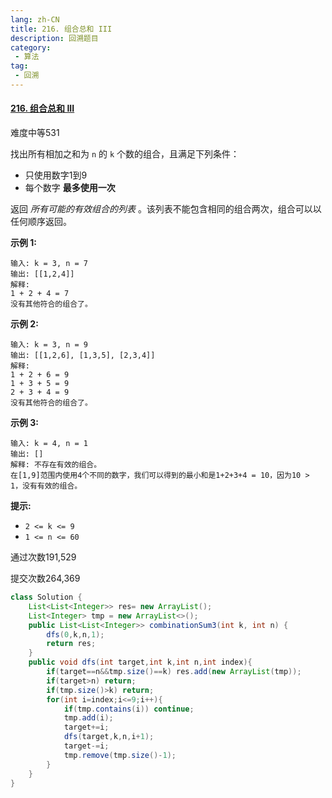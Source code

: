 ```yaml
---
lang: zh-CN
title: 216. 组合总和 III
description: 回溯题目
category: 
 - 算法
tag:
 - 回溯
---
```


#### [216. 组合总和 III](https://leetcode.cn/problems/combination-sum-iii/)

难度中等531

找出所有相加之和为 `n` 的 `k` 个数的组合，且满足下列条件：

- 只使用数字1到9
- 每个数字 **最多使用一次** 

返回 *所有可能的有效组合的列表* 。该列表不能包含相同的组合两次，组合可以以任何顺序返回。

 

**示例 1:**

```
输入: k = 3, n = 7
输出: [[1,2,4]]
解释:
1 + 2 + 4 = 7
没有其他符合的组合了。
```

**示例 2:**

```
输入: k = 3, n = 9
输出: [[1,2,6], [1,3,5], [2,3,4]]
解释:
1 + 2 + 6 = 9
1 + 3 + 5 = 9
2 + 3 + 4 = 9
没有其他符合的组合了。
```

**示例 3:**

```
输入: k = 4, n = 1
输出: []
解释: 不存在有效的组合。
在[1,9]范围内使用4个不同的数字，我们可以得到的最小和是1+2+3+4 = 10，因为10 > 1，没有有效的组合。
```

 

**提示:**

- `2 <= k <= 9`
- `1 <= n <= 60`

通过次数191,529

提交次数264,369

```java
class Solution {
    List<List<Integer>> res= new ArrayList();
    List<Integer> tmp = new ArrayList<>();
    public List<List<Integer>> combinationSum3(int k, int n) {
        dfs(0,k,n,1);
        return res;
    }
    public void dfs(int target,int k,int n,int index){
        if(target==n&&tmp.size()==k) res.add(new ArrayList(tmp));
        if(target>n) return;
        if(tmp.size()>k) return;
        for(int i=index;i<=9;i++){
            if(tmp.contains(i)) continue;
            tmp.add(i);
            target+=i;
            dfs(target,k,n,i+1);
            target-=i;
            tmp.remove(tmp.size()-1);
        }
    }
}
```

